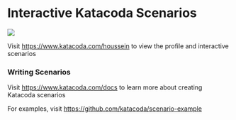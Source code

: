 # Interactive Katacoda Scenarios

[![](http://shields.katacoda.com/katacoda/houssein/count.svg)](https://www.katacoda.com/houssein "Get your profile on Katacoda.com")

Visit https://www.katacoda.com/houssein to view the profile and interactive scenarios

### Writing Scenarios
Visit https://www.katacoda.com/docs to learn more about creating Katacoda scenarios

For examples, visit https://github.com/katacoda/scenario-example
